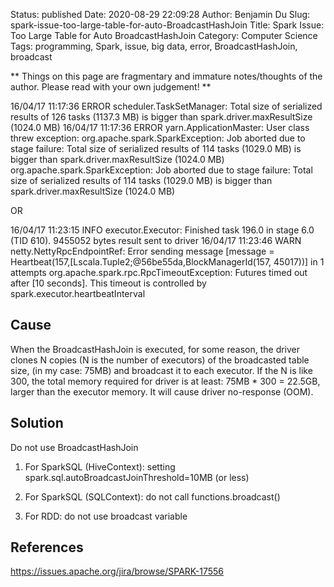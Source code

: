 Status: published
Date: 2020-08-29 22:09:28
Author: Benjamin Du
Slug: spark-issue-too-large-table-for-auto-BroadcastHashJoin
Title: Spark Issue: Too Large Table for Auto BroadcastHashJoin
Category: Computer Science
Tags: programming, Spark, issue, big data, error, BroadcastHashJoin, broadcast

**
Things on this page are fragmentary and immature notes/thoughts of the author.
Please read with your own judgement!
**

16/04/17 11:17:36 ERROR scheduler.TaskSetManager: Total size of serialized results of 126 tasks (1137.3 MB) is bigger than spark.driver.maxResultSize (1024.0 MB)
16/04/17 11:17:36 ERROR yarn.ApplicationMaster: User class threw exception: org.apache.spark.SparkException: 
Job aborted due to stage failure: Total size of serialized results of 114 tasks (1029.0 MB) is bigger than spark.driver.maxResultSize (1024.0 MB)
org.apache.spark.SparkException: Job aborted due to stage failure: Total size of serialized results of 114 tasks (1029.0 MB) is bigger than spark.driver.maxResultSize (1024.0 MB)

OR

16/04/17 11:23:15 INFO executor.Executor: Finished task 196.0 in stage 6.0 (TID 610). 9455052 bytes result sent to driver
16/04/17 11:23:46 WARN netty.NettyRpcEndpointRef: Error sending message [message = Heartbeat(157,[Lscala.Tuple2;@56be55da,BlockManagerId(157, 45017))] in 1 attempts
org.apache.spark.rpc.RpcTimeoutException: Futures timed out after [10 seconds]. This timeout is controlled by spark.executor.heartbeatInterval

 

## Cause

When the BroadcastHashJoin is executed, 
for some reason,
the driver clones N copies (N is the number of executors) of the broadcasted table size, 
(in my case: 75MB) 
and broadcast it to each executor. 
If the N is like 300, 
the total memory required for driver is at least: 75MB * 300 = 22.5GB, 
larger than the executor memory.
It will cause driver no-response (OOM).

## Solution

Do not use BroadcastHashJoin

1. For SparkSQL (HiveContext): setting spark.sql.autoBroadcastJoinThreshold=10MB (or less)

2. For SparkSQL (SQLContext): do not call functions.broadcast()

3. For RDD: do not use broadcast variable

## References 

https://issues.apache.org/jira/browse/SPARK-17556